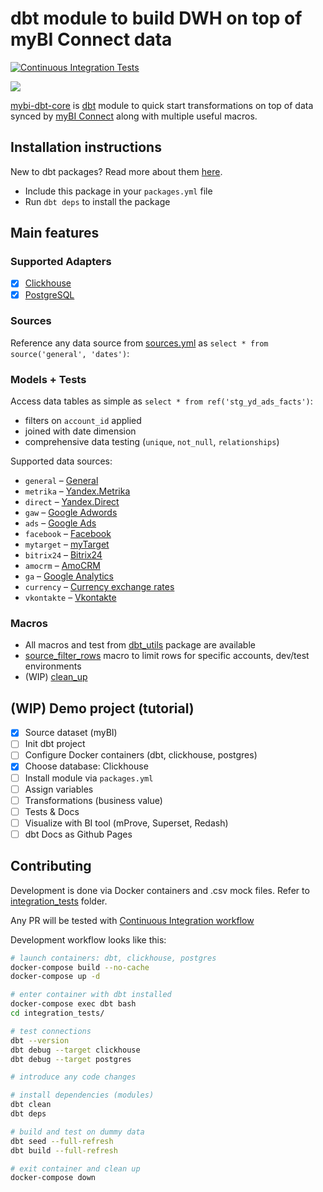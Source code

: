 # dbt module to build DWH on top of myBI Connect data

[![Continuous Integration Tests](https://github.com/kzzzr/mybi-dbt-core/actions/workflows/ci.yml/badge.svg)](https://github.com/kzzzr/mybi-dbt-core/actions/workflows/ci.yml)

![](https://habrastorage.org/webt/l8/9t/gu/l89tgucplrrnkg421ytbfceg7ia.png)

[mybi-dbt-core](https://github.com/kzzzr/mybi-dbt-core) is [dbt](https://www.getdbt.com/) module to quick start transformations on top of data synced by [myBI Connect](https://connect.mybi.ru/) along with multiple useful macros.


## Installation instructions

New to dbt packages? Read more about them [here](https://docs.getdbt.com/docs/building-a-dbt-project/package-management/).

* Include this package in your `packages.yml` file
* Run `dbt deps` to install the package

## Main features

### Supported Adapters
- [x] [Clickhouse](https://docs.getdbt.com/reference/warehouse-setups/clickhouse-setup)
- [x] [PostgreSQL](https://docs.getdbt.com/reference/warehouse-setups/postgres-setup)

### Sources
Reference any data source from [sources.yml](models/sources/sources.yml) as `select * from source('general', 'dates')`:

### Models + Tests

Access data tables as simple as `select * from ref('stg_yd_ads_facts')`:
* filters on `account_id` applied
* joined with date dimension
* comprehensive data testing (`unique`, `not_null`, `relationships`)

Supported data sources:
* `general` – [General]()
* `metrika` – [Yandex.Metrika](https://docs.mybi.ru/yandeks-metrika-beta-struktura-bazovoy-vygruzki/)
* `direct` – [Yandex.Direct ](https://docs.mybi.ru/yandeks-direkt-struktura-bazovoy-vygruzki/)
* `gaw` – [Google Adwords]()
* `ads` – [Google Ads](https://docs.mybi.ru/google-ads-struktura-bazovoy-vygruzki/)
* `facebook` – [Facebook]()
* `mytarget` – [myTarget](https://docs.mybi.ru/mytarget-struktura-bazovoy-vygruzki/)
* `bitrix24` – [Bitrix24](https://docs.mybi.ru/bitriks24-struktura-bazovoy-vygruzki/)
* `amocrm` – [AmoCRM](https://docs.mybi.ru/amocrm-struktura-bazovoy-vygruzki/)
* `ga` – [Google Analytics](https://docs.mybi.ru/google-analytics-struktura-bazovoy-vygruzki/)
* `currency` – [Currency exchange rates](https://docs.mybi.ru/kursy-valyut-struktura-bazovoy-vygruzki/)
* `vkontakte` – [Vkontakte](https://docs.mybi.ru/vkontakte-struktura-bazovoy-vygruzki/)

### Macros

* All macros and test from [dbt_utils](https://github.com/dbt-labs/dbt-utils) package are available
* [source_filter_rows](macros/source_filter_rows.sql) macro to limit rows for specific accounts, dev/test environments
* (WIP) [clean_up](macros/clean_up.sql)

## (WIP) Demo project (tutorial)

- [x] Source dataset (myBI)
- [ ] Init dbt project
- [ ] Configure Docker containers (dbt, clickhouse, postgres)
- [x] Choose database: Clickhouse
- [ ] Install module via `packages.yml`
- [ ] Assign variables
- [ ] Transformations (business value)
- [ ] Tests & Docs
- [ ] Visualize with BI tool (mProve, Superset, Redash)
- [ ] dbt Docs as Github Pages

## Contributing

Development is done via Docker containers and .csv mock files. Refer to [integration_tests](integration_tests) folder.

Any PR will be tested with [Continuous Integration workflow](.github/workflows/ci.yml)

Development workflow looks like this: 

```bash
# launch containers: dbt, clickhouse, postgres
docker-compose build --no-cache
docker-compose up -d

# enter container with dbt installed
docker-compose exec dbt bash
cd integration_tests/

# test connections
dbt --version
dbt debug --target clickhouse
dbt debug --target postgres

# introduce any code changes

# install dependencies (modules)
dbt clean
dbt deps

# build and test on dummy data
dbt seed --full-refresh
dbt build --full-refresh

# exit container and clean up
docker-compose down
```
